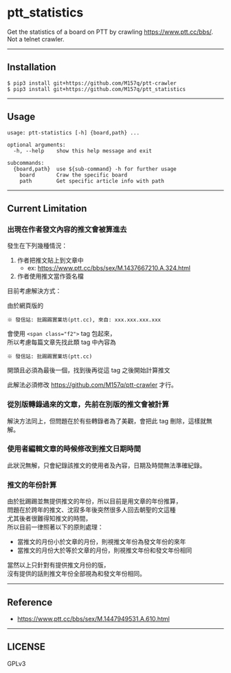 # ptt_statistics  
  
Get the statistics of a board on PTT by crawling <https://www.ptt.cc/bbs/>.  
Not a telnet crawler.  
  
---  
  
## Installation  
  
`$ pip3 install git+https://github.com/M157q/ptt-crawler`  
`$ pip3 install git+https://github.com/M157q/ptt_statistics`  
  
---  
  
## Usage  
  
```  
usage: ptt-statistics [-h] {board,path} ...  
  
optional arguments:  
  -h, --help    show this help message and exit  
  
subcommands:  
  {board,path}  use ${sub-command} -h for further usage  
    board       Craw the specific board  
    path        Get specific article info with path  
```  
  
---  
  
## Current Limitation  
  
### 出現在作者發文內容的推文會被算進去  
  
發生在下列幾種情況：  
  
1. 作者把推文貼上到文章中  
    + ex: <https://www.ptt.cc/bbs/sex/M.1437667210.A.324.html>  
2. 作者使用推文當作簽名檔  
  
目前考慮解決方式：  
  
由於網頁版的  
```  
※ 發信站: 批踢踢實業坊(ptt.cc), 來自: xxx.xxx.xxx.xxx  
```  
會使用 `<span class="f2">` tag 包起來，  
所以考慮每篇文章先找此類 tag 中內容為  
```  
※ 發信站: 批踢踢實業坊(ptt.cc)  
```  
開頭且必須為最後一個，找到後再從這 tag 之後開始計算推文  
  
此解法必須修改 <https://github.com/M157q/ptt-crawler> 才行。  
  
  
### 從別版轉錄過來的文章，先前在別版的推文會被計算  
  
解決方法同上，但問題在於有些轉錄者為了美觀，會把此 tag 刪除，這樣就無解。  
  
### 使用者編輯文章的時候修改到推文日期時間  
  
此狀況無解，只會紀錄該推文的使用者及內容，日期及時間無法準確紀錄。  
  
### 推文的年份計算  
  
由於批踢踢並無提供推文的年份，所以目前是用文章的年份推算，  
問題在於跨年的推文、沈寂多年後突然很多人回去朝聖的文這種  
尤其後者很難得知推文的時間，  
所以目前一律照著以下的原則處理：  
  
+ 當推文的月份小於文章的月份，則視推文年份為發文年份的來年  
+ 當推文的月份大於等於文章的月份，則視推文年份和發文年份相同  
  
當然以上只針對有提供推文月份的版，  
沒有提供的話則推文年份全部視為和發文年份相同。  
  
---  
  
## Reference  
  
+ <https://www.ptt.cc/bbs/sex/M.1447949531.A.610.html>  
  
---  
  
## LICENSE  
  
GPLv3  
